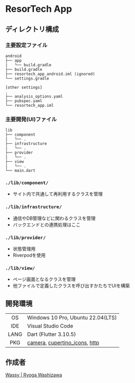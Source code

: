 # ResorTech App

## ディレクトリ構成

### 主要設定ファイル
```
android
├── app
|   └── build.gradle
├── build.gradle
├── resortech_app_android.iml (ignored)
└── settings.gradle
```
```
[other settings]
.
├── analysis_options.yaml
├── pubspec.yaml
└── resortech_app.iml
```

### 主要開発(UI)ファイル
```
lib
├── component
|   └── .
├── infrastructure
|   └── .
├── provider
|   └── .
├── view
|   └── .
└── main.dart
```

### `./lib/component/`
- サイト内で共通して再利用するクラスを管理

### `./lib/infrastructure/`
- 通信やDB管理などに関わるクラスを管理
- バックエンドとの連携処理はここ

### `./lib/provider/`
- 状態管理用
- Riverpodを使用

### `./lib/view/`
- ページ画面となるクラスを管理
- 他ファイルで定義したクラスを呼び出すかたちでUIを構築

## 開発環境

|       |     |
|  :-:  | --- |
| OS    | Windows 10 Pro, Ubuntu 22.04(LTS) |
| IDE   | Visual Studio Code |
| LANG  | Dart (Flutter 3.10.5) |
| PKG  | [camera](https://pub.dev/packages/camera), [cupertino_icons](https://pub.dev/packages/cupertino_icons), [http](https://pub.dev/packages/http) |

## 作成者

[Wassy | Ryoga Washizawa](https://github.com/wassy310)